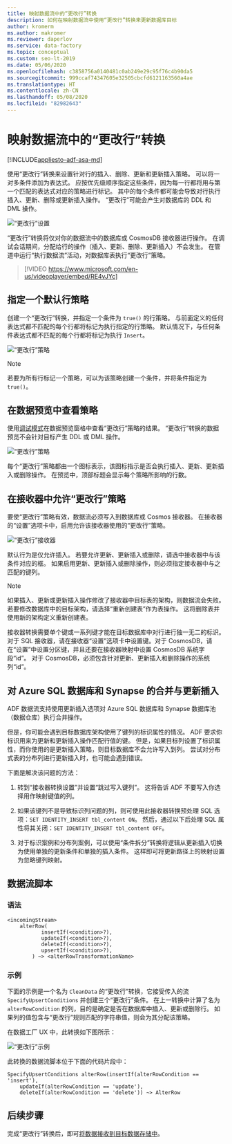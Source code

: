 ```yaml
---
title: 映射数据流中的“更改行”转换
description: 如何在映射数据流中使用“更改行”转换来更新数据库目标
author: kromerm
ms.author: makromer
ms.reviewer: daperlov
ms.service: data-factory
ms.topic: conceptual
ms.custom: seo-lt-2019
ms.date: 05/06/2020
ms.openlocfilehash: c3858756a0140481c0ab249e29c95f76c4b90da5
ms.sourcegitcommit: 999ccaf74347605e32505cbcfd6121163560a4ae
ms.translationtype: HT
ms.contentlocale: zh-CN
ms.lasthandoff: 05/08/2020
ms.locfileid: "82982643"
---
```

# <a name="alter-row-transformation-in-mapping-data-flow"></a>映射数据流中的“更改行”转换

[!INCLUDE[appliesto-adf-asa-md](includes/appliesto-adf-asa-md.md)]

使用“更改行”转换来设置针对行的插入、删除、更新和更新插入策略。 可以将一对多条件添加为表达式。 应按优先级顺序指定这些条件，因为每一行都将用与第一个匹配的表达式对应的策略进行标记。 其中的每个条件都可能会导致对行执行插入、更新、删除或更新插入操作。 “更改行”可能会产生对数据库的 DDL 和 DML 操作。

![“更改行”设置](media/data-flow/alter-row1.png "“更改行”设置")

“更改行”转换将仅对你的数据流中的数据库或 CosmosDB 接收器进行操作。 在调试会话期间，分配给行的操作（插入、更新、删除、更新插入）不会发生。 在管道中运行“执行数据流”活动，对数据库表执行“更改行”策略。

> [!VIDEO https://www.microsoft.com/en-us/videoplayer/embed/RE4vJYc]

## <a name="specify-a-default-row-policy"></a>指定一个默认行策略

创建一个“更改行”转换，并指定一个条件为 `true()` 的行策略。 与前面定义的任何表达式都不匹配的每个行都将标记为执行指定的行策略。 默认情况下，与任何条件表达式都不匹配的每个行都将标记为执行 `Insert`。

![“更改行”策略](media/data-flow/alter-row4.png "“更改行”策略")

> [!NOTE]
> 若要为所有行标记一个策略，可以为该策略创建一个条件，并将条件指定为 `true()`。

## <a name="view-policies-in-data-preview"></a>在数据预览中查看策略

使用[调试模式](concepts-data-flow-debug-mode.md)在数据预览窗格中查看“更改行”策略的结果。 “更改行”转换的数据预览不会针对目标产生 DDL 或 DML 操作。

![“更改行”策略](media/data-flow/alter-row3.png "“更改行”策略")

每个“更改行”策略都由一个图标表示，该图标指示是否会执行插入、更新、更新插入或删除操作。 在预览中，顶部标题会显示每个策略所影响的行数。

## <a name="allow-alter-row-policies-in-sink"></a>在接收器中允许“更改行”策略

要使“更改行”策略有效，数据流必须写入到数据库或 Cosmos 接收器。 在接收器的“设置”选项卡中，启用允许该接收器使用的“更改行”策略。

![“更改行”接收器](media/data-flow/alter-row2.png "“更改行”接收器")

默认行为是仅允许插入。 若要允许更新、更新插入或删除，请选中接收器中与该条件对应的框。 如果启用更新、更新插入或删除操作，则必须指定接收器中与之匹配的键列。

> [!NOTE]
> 如果插入、更新或更新插入操作修改了接收器中目标表的架构，则数据流会失败。 若要修改数据库中的目标架构，请选择“重新创建表”作为表操作。 这将删除表并使用新的架构定义重新创建表。

接收器转换需要单个键或一系列键才能在目标数据库中对行进行独一无二的标识。 对于 SQL 接收器，请在接收器“设置”选项卡中设置键。对于 CosmosDB，请在“设置”中设置分区键，并且还要在接收器映射中设置 CosmosDB 系统字段“id”。 对于 CosmosDB，必须包含针对更新、更新插入和删除操作的系统列“id”。

## <a name="merges-and-upserts-with-azure-sql-database-and-synapse"></a>对 Azure SQL 数据库和 Synapse 的合并与更新插入

ADF 数据流支持使用更新插入选项对 Azure SQL 数据库和 Synapse 数据库池（数据仓库）执行合并操作。

但是，你可能会遇到目标数据库架构使用了键列的标识属性的情况。 ADF 要求你标识用来为更新和更新插入操作匹配行值的键。 但是，如果目标列设置了标识属性，而你使用的是更新插入策略，则目标数据库不会允许写入到列。 尝试对分布式表的分布列进行更新插入时，也可能会遇到错误。

下面是解决该问题的方法：

1. 转到“接收器转换设置”并设置“跳过写入键列”。 这将告诉 ADF 不要写入你选择用作映射键值的列。

2. 如果该键列不是导致标识列问题的列，则可使用此接收器转换预处理 SQL 选项：```SET IDENTITY_INSERT tbl_content ON```。 然后，通过以下后处理 SQL 属性将其关闭：```SET IDENTITY_INSERT tbl_content OFF```。

3. 对于标识案例和分布列案例，可以使用“条件拆分”转换将逻辑从更新插入切换为使用单独的更新条件和单独的插入条件。 这样即可将更新路径上的映射设置为忽略键列映射。

## <a name="data-flow-script"></a>数据流脚本

### <a name="syntax"></a>语法

```
<incomingStream>
    alterRow(
           insertIf(<condition>?),
           updateIf(<condition>?),
           deleteIf(<condition>?),
           upsertIf(<condition>?),
        ) ~> <alterRowTransformationName>
```

### <a name="example"></a>示例

下面的示例是一个名为 `CleanData` 的“更改行”转换，它接受传入的流 `SpecifyUpsertConditions` 并创建三个“更改行”条件。 在上一转换中计算了名为 `alterRowCondition` 的列，目的是确定是否在数据库中插入、更新或删除行。 如果列的值包含与“更改行”规则匹配的字符串值，则会为其分配该策略。

在数据工厂 UX 中，此转换如下图所示：

![“更改行”示例](media/data-flow/alter-row4.png "“更改行”示例")

此转换的数据流脚本位于下面的代码片段中：

```
SpecifyUpsertConditions alterRow(insertIf(alterRowCondition == 'insert'),
    updateIf(alterRowCondition == 'update'),
    deleteIf(alterRowCondition == 'delete')) ~> AlterRow
```

## <a name="next-steps"></a>后续步骤

完成“更改行”转换后，即可[将数据接收到目标数据存储中](data-flow-sink.md)。
